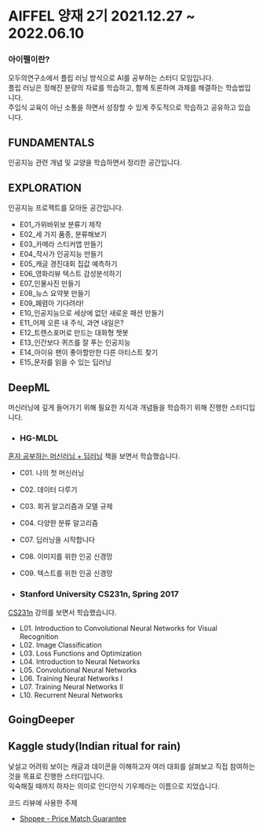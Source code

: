 # AIFFEL 양재 2기 2021.12.27 ~ 2022.06.10   
### 아이펠이란?   
모두의연구소에서 플립 러닝 방식으로 AI를 공부하는 스터디 모임입니다.   
플립 러닝은 정해진 분량의 자료를 학습하고, 함께 토론하며 과제를 해결하는 학습법입니다.   
주입식 교육이 아닌 소통을 하면서 성장할 수 있게 주도적으로 학습하고 공유하고 있습니다.

## FUNDAMENTALS
인공지능 관련 개념 및 교양을 학습하면서 정리한 공간입니다.

## EXPLORATION
인공지능 프로젝트를 모아둔 공간입니다.
- E01_가위바위보 분류기 제작   
- E02_세 가지 품종, 분류해보기   
- E03_카메라 스티커앱 만들기   
- E04_작사가 인공지능 만들기   
- E05_캐글 경진대회 집값 예측하기   
- E06_영화리뷰 텍스트 감성분석하기   
- E07_인물사진 만들기   
- E08_뉴스 요약봇 만들기   
- E09_폐렴아 기다려라!
- E10_인공지능으로 세상에 없던 새로운 패션 만들기
- E11_어제 오른 내 주식, 과연 내일은?
- E12_트랜스포머로 만드는 대화형 챗봇
- E13_인간보다 퀴즈를 잘 푸는 인공지능
- E14_아이유 팬이 좋아할만한 다른 아티스트 찾기
- E15_문자를 읽을 수 있는 딥러닝


## DeepML
머신러닝에 깊게 들어가기 위해 필요한 지식과 개념들을 학습하기 위해 진행한 스터디입니다.

- ### HG-MLDL   
[혼자 공부하는 머신러닝 + 딥러닝](https://book.naver.com/bookdb/book_detail.nhn?bid=17588441) 책을 보면서 학습했습니다.   

- C01. 나의 첫 머신러닝
- C02. 데이터 다루기
- C03. 회귀 알고리즘과 모델 규제
- C04. 다양한 분류 알고리즘    
- C07. 딥러닝을 시작합니다
- C08. 이미지를 위한 인공 신경망
- C09. 텍스트를 위한 인공 신경망

- ### Stanford University CS231n, Spring 2017
[CS231n](https://youtube.com/playlist?list=PLC1qU-LWwrF64f4QKQT-Vg5Wr4qEE1Zxk) 강의를 보면서 학습했습니다.
- L01. Introduction to Convolutional Neural Networks for Visual Recognition
- L02. Image Classification
- L03. Loss Functions and Optimization
- L04. Introduction to Neural Networks
- L05. Convolutional Neural Networks
- L06. Training Neural Networks I
- L07. Training Neural Networks II   
- L10. Recurrent Neural Networks

## GoingDeeper


## Kaggle study(Indian ritual for rain)   
낯설고 어려워 보이는 캐글과 데이콘을 이해하고자 여러 대회를 살펴보고 직접 참여하는것을 목표로 진행한 스터디입니다.   
익숙해질 때까지 하자는 의미로 인디안식 기우제라는 이름으로 지었습니다.   

코드 리뷰에 사용한 주제
- [Shopee - Price Match Guarantee](https://www.kaggle.com/c/shopee-product-matching)
